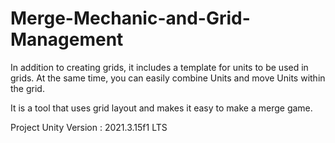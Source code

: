 # Merge-Mechanic-and-Grid-Management


In addition to creating grids, it includes a template for units to be used in grids. At the same time, you can easily combine Units and move Units within the grid.

It is a tool that uses grid layout and makes it easy to make a merge game.

Project Unity Version :  2021.3.15f1 LTS
